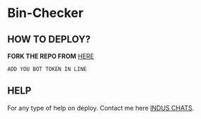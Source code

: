 # Bin-Checker

## HOW TO DEPLOY?

**FORK THE REPO FROM** [HERE](https://github.com/Benchamxd/Bin-Checker/fork)

``ADD YOU BOT TOKEN IN LINE``
## HELP
For any type of help on deploy. Contact me here [INDUS CHATS](https://t.me/induschats).
